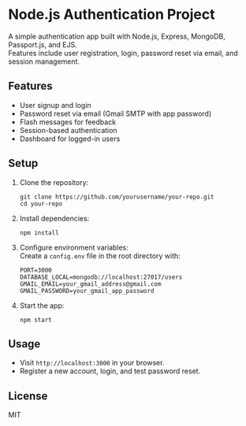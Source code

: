 # Node.js Authentication Project

A simple authentication app built with Node.js, Express, MongoDB, Passport.js, and EJS.  
Features include user registration, login, password reset via email, and session management.

## Features

- User signup and login
- Password reset via email (Gmail SMTP with app password)
- Flash messages for feedback
- Session-based authentication
- Dashboard for logged-in users

## Setup

1. Clone the repository:
   ```
   git clone https://github.com/yourusername/your-repo.git
   cd your-repo
   ```

2. Install dependencies:
   ```
   npm install
   ```

3. Configure environment variables:  
   Create a `config.env` file in the root directory with:
   ```
   PORT=3000
   DATABASE_LOCAL=mongodb://localhost:27017/users
   GMAIL_EMAIL=your_gmail_address@gmail.com
   GMAIL_PASSWORD=your_gmail_app_password
   ```

4. Start the app:
   ```
   npm start
   ```

## Usage

- Visit `http://localhost:3000` in your browser.
- Register a new account, login, and test password reset.

## License
MIT
